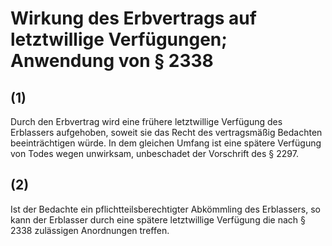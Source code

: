 # Wirkung des Erbvertrags auf letztwillige Verfügungen; Anwendung von § 2338



## (1)

 Durch den Erbvertrag wird eine frühere letztwillige Verfügung des Erblassers aufgehoben, soweit sie das Recht des vertragsmäßig Bedachten beeinträchtigen würde. In dem gleichen Umfang ist eine spätere Verfügung von Todes wegen unwirksam, unbeschadet der Vorschrift des § 2297.

## (2)

 Ist der Bedachte ein pflichtteilsberechtigter Abkömmling des Erblassers, so kann der Erblasser durch eine spätere letztwillige Verfügung die nach § 2338 zulässigen Anordnungen treffen. 

